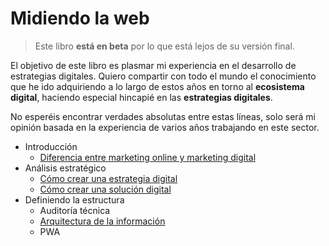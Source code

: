 # Midiendo la web

> Este libro **está en beta** por lo que está lejos de su versión final.

El objetivo de este libro es plasmar mi experiencia en el desarrollo de estrategias digitales. Quiero compartir con todo el mundo el conocimiento que he ido adquiriendo a lo largo de estos años en torno al **ecosistema digital**, haciendo especial hincapié en las **estrategias digitales**.

No esperéis encontrar verdades absolutas entre estas líneas, solo será mi opinión basada en la experiencia de varios años trabajando en este sector.

 - Introducción
   - [Diferencia entre marketing online y marketing digital](introduccion/diferencia-marketing-online-digital.md)
 - Análisis estratégico
   - [Cómo crear una estrategia digital](estrategia/como-crear-una-estrategia-digital.md)
   - [Cómo crear una solución digital](estrategia/como-crear-una-solucion-digital.md)
 - Definiendo la estructura
   - Auditoría técnica
   - [Arquitectura de la información](estructura/arquitectura-de-la-informacion.md)
   - PWA
<!--stackedit_data:
eyJoaXN0b3J5IjpbLTY5ODAzNjkxMV19
-->